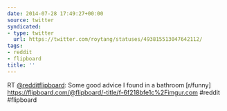 ```yaml
---
date: 2014-07-28 17:49:27+00:00
source: twitter
syndicated:
- type: twitter
  url: https://twitter.com/roytang/statuses/493815513047642112/
tags:
- reddit
- flipboard
title: ''
---
```


RT [@redditflipboard](https://twitter.com/redditflipboard/): Some good advice I found in a bathroom [r/funny] https://flipboard.com/@flipboard/-title/f-6f218bfe1c%2Fimgur.com #reddit #flipboard